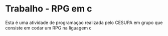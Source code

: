 # Trabalho - RPG em c

Esta é uma atividade de programaçao realizada pelo CESUPA em grupo que consiste em codar um RPG na liguagem c
